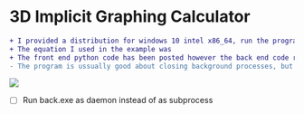 # 3D Implicit Graphing Calculator

```diff
+ I provided a distribution for windows 10 intel x86_64, run the program by click appl.exe (z is up, not y)
+ The equation I used in the example was
+ The front end python code has been posted however the back end code remains private. However, I provided a windows executable of the backend back.exe that works on the above system
- The program is ussually good about closing background processes, but sometimes back.exe is left running so check task manager
```
![](https://img.shields.io/badge/-This%20is%20just%20a%20test%20to%20see%20how%20it%20works-skyblue)

- [ ] Run back.exe as daemon instead of as subprocess
